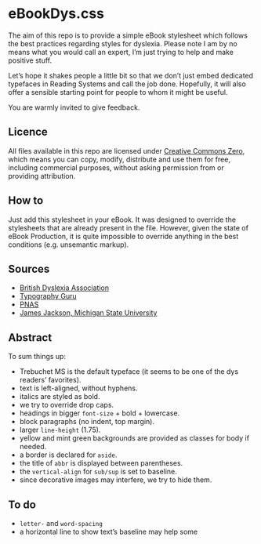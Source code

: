 # eBookDys.css

The aim of this repo is to provide a simple eBook stylesheet which follows the best practices regarding styles for dyslexia. Please note I am by no means what you would call an expert, I’m just trying to help and make positive stuff.

Let’s hope it shakes people a little bit so that we don’t just embed dedicated typefaces in Reading Systems and call the job done. Hopefully, it will also offer a sensible starting point for people to whom it might be useful.

You are warmly invited to give feedback.

## Licence

All files available in this repo are licensed under [Creative Commons Zero](https://creativecommons.org/publicdomain/zero/1.0/deed.en), which means you can copy, modify, distribute and use them for free, including commercial purposes, without asking permission from or providing attribution.

## How to

Just add this stylesheet in your eBook. It was designed to override the stylesheets that are already present in the file. However, given the state of eBook Production, it is quite impossible to override anything in the best conditions (e.g. unsemantic markup).

## Sources

- [British Dyslexia Association](http://www.bdadyslexia.org.uk/common/ckeditor/filemanager/userfiles/About_Us/policies/Dyslexia_Style_Guide.pdf)
- [Typography Guru](http://typography.guru/journal/letters-symbols-misrecognition/)
- [PNAS](http://www.pnas.org/content/109/28/11455.short)
- [James Jackson, Michigan State University](http://fr.slideshare.net/mobile/Jamesedjac/towards-universally-accessible-typography-a-review-of-research-on-dyslexia)

## Abstract

To sum things up:

- Trebuchet MS is the default typeface (it seems to be one of the dys readers’ favorites).
- text is left-aligned, without hyphens.
- italics are styled as bold.
- we try to override drop caps.
- headings in bigger `font-size` + bold + lowercase.
- block paragraphs (no indent, top margin).
- larger `line-height` (1.75).
- yellow and mint green backgrounds are provided as classes for body if needed.
- a border is declared for `aside`.
- the title of `abbr` is displayed between parentheses.
- the `vertical-align` for `sub/sup` is set to baseline.
- since decorative images may interfere, we try to hide them.

## To do

- `letter-` and `word-spacing`
- a horizontal line to show text’s baseline may help some
